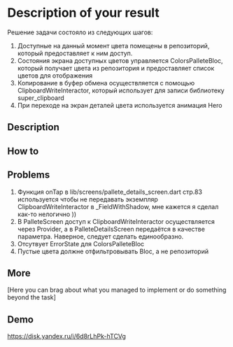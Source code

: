 # Description of your result

Решение задачи состояло из следующих шагов:
1. Доступные на данный момент цвета помещены в репозиторий, который предоставляет к ним доступ.
2. Состояния экрана доступных цветов управляется ColorsPalleteBloc, который получает цвета из репозитория и предоставляет список 
цветов для отображения
3. Копирование в буфер обмена осуществляется с помощью ClipboardWriteInteractor, который использует для записи библиотеку super_clipboard
4. При переходе на экран деталей цвета используется анимация Hero 

## Description

## How to

## Problems

1. Функция onTap в lib/screens/pallete_details_screen.dart стр.83 используется чтобы не передавать экземпляр ClipboardWriteInteractor
в _FieldWithShadow, мне кажется я сделал как-то нелогично ))
2. В PalleteScreen доступ к ClipboardWriteInteractor осуществляется через Provider, а в PalleteDetailsScreen передаётся в качестве параметра. Наверное, следует сделать единообразно.
3. Отсутвует ErrorState для ColorsPalleteBloc
4. Пустые цвета должне отфильтровывать Bloc, а не репозиторий
## More

[Here you can brag about what you managed to implement or do something beyond the task]

## Demo

https://disk.yandex.ru/i/6d8rLhPk-hTCVg